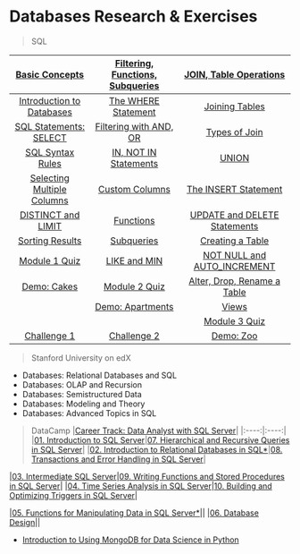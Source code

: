 # Databases Research & Exercises

> SQL

|[Basic Concepts](/sql)        |[Filtering, Functions, Subqueries](/sql)|[JOIN, Table Operations](/sql)|
|:----------------------------:|:--------------------------------------:|:----------------------------:|
|[Introduction to Databases](/sql/introduction-to-databases.sql) |[The WHERE Statement]()             |[Joining Tables]()                |
|[SQL Statements: SELECT](/sql/sql-statements-SELECT.sql)    |[Filtering with AND, OR]()          |[Types of Join]()                 |
|[SQL Syntax Rules](/sql-syntax-rules.sql)          |[IN, NOT IN Statements]()           |[UNION]()                         |
|[Selecting Multiple Columns](/sql/selecting-multiple-columns.sql)   |[Custom Columns]()                  |[The INSERT Statement]()          |
|[DISTINCT and LIMIT](/sql/DISTINCT-and-LIMIT.sql)        |[Functions]()                       |[UPDATE and DELETE Statements]()  |
|[Sorting Results](/sql/sorting-results.sql)           |[Subqueries]()                      |[Creating a Table]()              |
|[Module 1 Quiz](/sql/module-1-quiz.sql)             |[LIKE and MIN]()                    |[NOT NULL and AUTO_INCREMENT]()   |
|[Demo: Cakes](/sql/demo-cakes.sql)               |[Module 2 Quiz]()                   |[Alter, Drop, Rename a Table]()   |
|                              |[Demo: Apartments]()                |[Views]()                         |
|                              |                                    |[Module 3 Quiz]()                 |
|[Challenge 1]()               |[Challenge 2]()                     |[Demo: Zoo]()                     |


> Stanford University on edX
 - Databases: Relational Databases and SQL
 - Databases: OLAP and Recursion 
 - Databases: Semistructured Data
 - Databases: Modeling and Theory
 - Databases: Advanced Topics in SQL

> DataCamp
 |[Career Track: Data Analyst with SQL Server](/Data%20Analyst%20with%20SQL%20Server)|
 |:----:|:----:|
 |[01. Introduction to SQL Server](/Data%20Analyst%20with%20SQL%20Server/01.%20Introduction%20to%20SQL%20Server.sql)|[07. Hierarchical and Recursive Queries in SQL Server](/Data%20Analyst%20with%20SQL%20Server/07.%20Hierarchical%20and%20Recursive%20Queries%20in%20SQL%20Server.sql)|
 |[02. Introduction to Relational Databases in SQL*](/Data%20Analyst%20with%20SQL%20Server/02.%20Introduction%20to%20Relational%20Databases%20in%20SQL.sql)|[08. Transactions and Error Handling in SQL Server](/Data%20Analyst%20with%20SQL%20Server/08.%20Transactions%20and%20Error%20Handling%20in%20SQL%20Server.sql)|
 
 
 |[03. Intermediate SQL Server](/Data%20Analyst%20with%20SQL%20Server/03.%20Intermediate%20SQL%20Server.sql)|[09. Writing Functions and Stored Procedures in SQL Server](/Data%20Analyst%20with%20SQL%20Server/09.%20Writing%20Functions%20and%20Stored%20Procedures%20in%20SQL%20Server.sql)|
 |[04. Time Series Analysis in SQL Server](/Data%20Analyst%20with%20SQL%20Server/04.%20Time%20Series%20Analysis%20in%20SQL%20Server.sql)|[10. Building and Optimizing Triggers in SQL Server](/Data%20Analyst%20with%20SQL%20Server/10.%20Building%20and%20Optimizing%20Triggers%20in%20SQL%20Server.sql)|
    
 |[05. Functions for Manipulating Data in SQL Server*](/Data%20Analyst%20with%20SQL%20Server/05.%20Functions%20for%20Manipulating%20Data%20in%20SQL%20Server.sql)||
 |[06. Database Design](/Data%20Analyst%20with%20SQL%20Server/06.%20Database%20Design.sql)||
 
    

 - [Introduction to Using MongoDB for Data Science in Python](/Introduction%20to%20Using%20MongoDB%20for%20Data%20Science%20in%20Py)
